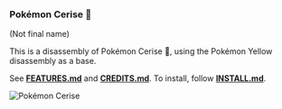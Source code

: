 ### Pokémon Cerise :cherries:
(Not final name)

This is a disassembly of Pokémon Cerise :cherries:, using the Pokémon Yellow disassembly as a base.

See [**FEATURES.md**](FEATURES.md) and [**CREDITS.md**](CREDITS.md).
To install, follow [**INSTALL.md**](INSTALL.md).

![Pokémon Cerise](https://i.imgur.com/ocMRBJQ.png)
